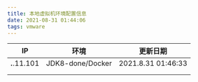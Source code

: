 ```yaml
---
title: 本地虚拟机环境配置信息
date: 2021-08-31 01:44:06
tags: vmware
---
```




| IP             | 环境             | 更新日期           |
| -------------- | ---------------- | ------------------ |
| ***.***.11.101 | JDK8-done/Docker | 2021.8.31 01:46:33 |
|                |                  |                    |
|                |                  |                    |

